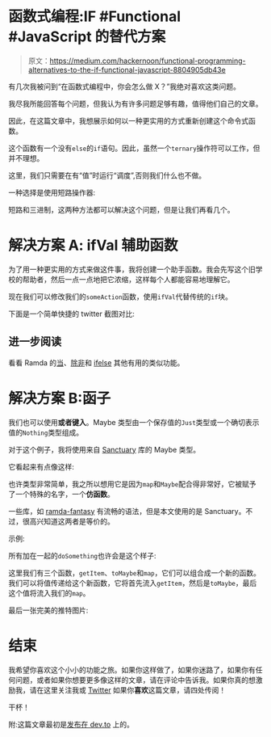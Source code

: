 # 函数式编程:IF #Functional #JavaScript 的替代方案

> 原文：<https://medium.com/hackernoon/functional-programming-alternatives-to-the-if-functional-javascript-8804905db43e>

有几次我被问到“在函数式编程中，你会怎么做 X？”我绝对喜欢这类问题。

我尽我所能回答每个问题，但我认为有许多问题足够有趣，值得他们自己的文章。

因此，在这篇文章中，我想展示如何以一种更实用的方式重新创建这个命令式函数。

这个函数有一个没有`else`的`if`语句。因此，虽然一个`ternary`操作符可以工作，但并不理想。

这里，我们只需要在有“值”时运行“调度”,否则我们什么也不做。

一种选择是使用短路操作器:

短路和三进制，这两种方法都可以解决这个问题，但是让我们再看几个。

# 解决方案 A: ifVal 辅助函数

为了用一种更实用的方式来做这件事，我将创建一个助手函数。我会先写这个旧学校的帮助者，然后一点一点地把它浓缩，这样每个人都能容易地理解它。

现在我们可以修改我们的`someAction`函数，使用`ifVal`代替传统的`if`块。

下面是一个简单快捷的 twitter 截图对比:

## 进一步阅读

看看 Ramda 的[当](http://ramdajs.com/docs/#when)、[除非](http://ramdajs.com/docs/#unless)和 [ifelse](http://ramdajs.com/docs/#ifElse) 其他有用的类似功能。

# 解决方案 B:函子

我们也可以使用**或者键入**。Maybe 类型由一个保存值的`Just`类型或一个确切表示值的`Nothing`类型组成。

对于这个例子，我将使用来自 [Sanctuary](https://sanctuary.js.org/) 库的 Maybe 类型。

它看起来有点像这样:

也许类型非常简单，我之所以想用它是因为`map`和`Maybe`配合得非常好，它被赋予了一个特殊的名字，一个**仿函数**。

一些库，如 [ramda-fantasy](https://github.com/ramda/ramda-fantasy) 有流畅的语法，但是本文使用的是 Sanctuary。不过，很高兴知道这两者是等价的。

示例:

所有加在一起的`doSomething`也许会是这个样子:

这里我们有三个函数，`getItem`、`toMaybe`和`map`，它们可以组合成一个新的函数。我们可以将值传递给这个新函数，它将首先流入`getItem`，然后是`toMaybe`，最后这个值将流入我们的`map`。

最后一张完美的推特图片:

# 结束

我希望你喜欢这个小小的功能之旅。如果你这样做了，如果你迷路了，如果你有任何问题，或者如果你想要更多像这样的文章，请在评论中告诉我。如果你真的想激励我，请在这里关注我或 [Twitter](https://twitter.com/joelnet) 如果你**喜欢**这篇文章，请四处传阅！

干杯！

附:这篇文章最初是[发布在 dev.to](https://dev.to/joelnet/functional-programming-how-would-you-if-no-else-javascript-59ai) 上的。